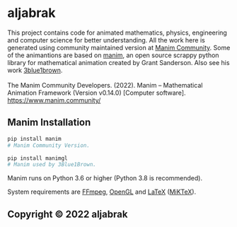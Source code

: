 # aljabrak
This project contains code for animated mathematics, physics, engineering and computer science for better understanding.
All the work here is generated using community maintained version at [Manim Community](https://github.com/ManimCommunity).
Some of the animantions are based on [manim](https://github.com/3b1b/manim), an open source scrappy python library for mathematical animation
created by Grant Sanderson. Also see his work [3blue1brown](https://www.3blue1brown.com/). <br/> <br/>
The Manim Community Developers. (2022). Manim – Mathematical Animation Framework (Version v0.14.0) [Computer software]. https://www.manim.community/


## Manim Installation
```sh
pip install manim
# Manim Community Version.
```
```sh
pip install manimgl
# Manim used by 3Blue1Brown.
```
Manim runs on Python 3.6 or higher (Python 3.8 is recommended).

System requirements are [FFmpeg](https://ffmpeg.org/), [OpenGL](https://www.opengl.org/) and [LaTeX](https://www.latex-project.org) ([MiKTeX](https://miktex.org/howto/install-miktex)).



## Copyright © 2022 aljabrak
